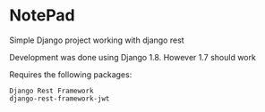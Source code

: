 NotePad
=======

Simple Django project working with django rest

Development was done using Django 1.8.  However 1.7 should work

Requires the following packages:

	Django Rest Framework
	django-rest-framework-jwt

